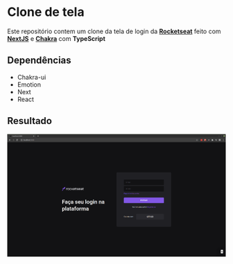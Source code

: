 # **Clone de tela**

Este repositório contem um clone da tela de login da [**Rocketseat**](https://app.rocketseat.com.br/) feito com [**NextJS**](https://nextjs.org/) e [**Chakra**](https://chakra-ui.com/) com **TypeScript**

## **Dependências**

- Chakra-ui
- Emotion
- Next
- React

## **Resultado**

![Imagem de exemplo](./image.png)
